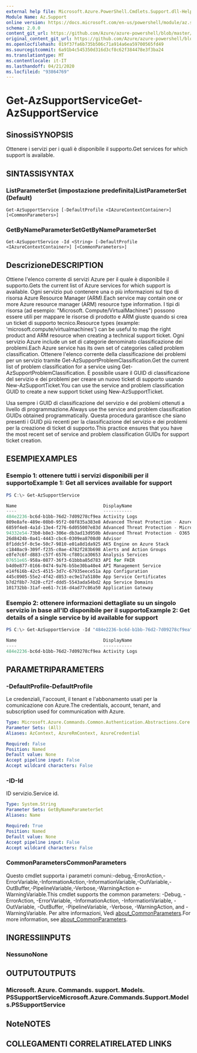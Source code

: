 ```yaml
---
external help file: Microsoft.Azure.PowerShell.Cmdlets.Support.dll-Help.xml
Module Name: Az.Support
online version: https://docs.microsoft.com/en-us/powershell/module/az.support/get-azsupportservice
schema: 2.0.0
content_git_url: https://github.com/Azure/azure-powershell/blob/master/src/Support/Support/help/Get-AzSupportService.md
original_content_git_url: https://github.com/Azure/azure-powershell/blob/master/src/Support/Support/help/Get-AzSupportService.md
ms.openlocfilehash: 019f37fa6b735b506c71a914a6ea59700565fd49
ms.sourcegitcommit: 6a91b4c545350d316d3cf8c62f384478e3f3ba24
ms.translationtype: MT
ms.contentlocale: it-IT
ms.lasthandoff: 04/21/2020
ms.locfileid: "93864769"
---
```

# <span data-ttu-id="4a2ee-101">Get-AzSupportService</span><span class="sxs-lookup"><span data-stu-id="4a2ee-101">Get-AzSupportService</span></span>

## <span data-ttu-id="4a2ee-102">Sinossi</span><span class="sxs-lookup"><span data-stu-id="4a2ee-102">SYNOPSIS</span></span>
<span data-ttu-id="4a2ee-103">Ottenere i servizi per i quali è disponibile il supporto.</span><span class="sxs-lookup"><span data-stu-id="4a2ee-103">Get services for which support is available.</span></span> 

## <span data-ttu-id="4a2ee-104">SINTASSI</span><span class="sxs-lookup"><span data-stu-id="4a2ee-104">SYNTAX</span></span>

### <span data-ttu-id="4a2ee-105">ListParameterSet (impostazione predefinita)</span><span class="sxs-lookup"><span data-stu-id="4a2ee-105">ListParameterSet (Default)</span></span>
```
Get-AzSupportService [-DefaultProfile <IAzureContextContainer>] [<CommonParameters>]
```

### <span data-ttu-id="4a2ee-106">GetByNameParameterSet</span><span class="sxs-lookup"><span data-stu-id="4a2ee-106">GetByNameParameterSet</span></span>
```
Get-AzSupportService -Id <String> [-DefaultProfile <IAzureContextContainer>] [<CommonParameters>]
```

## <span data-ttu-id="4a2ee-107">Descrizione</span><span class="sxs-lookup"><span data-stu-id="4a2ee-107">DESCRIPTION</span></span>
<span data-ttu-id="4a2ee-108">Ottiene l'elenco corrente di servizi Azure per il quale è disponibile il supporto.</span><span class="sxs-lookup"><span data-stu-id="4a2ee-108">Gets the current list of Azure services for which support is available.</span></span> <span data-ttu-id="4a2ee-109">Ogni servizio può contenere una o più informazioni sul tipo di risorsa Azure Resource Manager (ARM).</span><span class="sxs-lookup"><span data-stu-id="4a2ee-109">Each service may contain one or more Azure resource manager (ARM) resource type information.</span></span> <span data-ttu-id="4a2ee-110">I tipi di risorsa (ad esempio: "Microsoft. Compute/VirtualMachines") possono essere utili per mappare le risorse di prodotto e ARM giuste quando si crea un ticket di supporto tecnico.</span><span class="sxs-lookup"><span data-stu-id="4a2ee-110">Resource types (example: 'microsoft.compute/virtualmachines') can be useful to map the right product and ARM resource when creating a technical support ticket.</span></span> <span data-ttu-id="4a2ee-111">Ogni servizio Azure include un set di categorie denominato classificazione dei problemi.</span><span class="sxs-lookup"><span data-stu-id="4a2ee-111">Each Azure service has its own set of categories called problem classification.</span></span> <span data-ttu-id="4a2ee-112">Ottenere l'elenco corrente della classificazione dei problemi per un servizio tramite Get-AzSupportProblemClassification.</span><span class="sxs-lookup"><span data-stu-id="4a2ee-112">Get the current list of problem classification for a service using Get-AzSupportProblemClassification.</span></span> <span data-ttu-id="4a2ee-113">È possibile usare il GUID di classificazione del servizio e dei problemi per creare un nuovo ticket di supporto usando New-AzSupportTicket.</span><span class="sxs-lookup"><span data-stu-id="4a2ee-113">You can use the service and problem classification GUID to create a new support ticket using New-AzSupportTicket.</span></span>

<span data-ttu-id="4a2ee-114">Usa sempre i GUID di classificazione del servizio e dei problemi ottenuti a livello di programmazione.</span><span class="sxs-lookup"><span data-stu-id="4a2ee-114">Always use the service and problem classification GUIDs obtained programmatically.</span></span> <span data-ttu-id="4a2ee-115">Questa procedura garantisce che siano presenti i GUID più recenti per la classificazione del servizio e dei problemi per la creazione di ticket di supporto.</span><span class="sxs-lookup"><span data-stu-id="4a2ee-115">This practice ensures that you have the most recent set of service and problem classification GUIDs for support ticket creation.</span></span>

## <span data-ttu-id="4a2ee-116">ESEMPI</span><span class="sxs-lookup"><span data-stu-id="4a2ee-116">EXAMPLES</span></span>

### <span data-ttu-id="4a2ee-117">Esempio 1: ottenere tutti i servizi disponibili per il supporto</span><span class="sxs-lookup"><span data-stu-id="4a2ee-117">Example 1: Get all services available for support</span></span>
```powershell
PS C:\> Get-AzSupportService

Name                                 DisplayName
----                                 -----------
484e2236-bc6d-b1bb-76d2-7d09278cf9ea Activity Logs
809e8afe-489e-08b0-95f2-08f835a383e8 Advanced Threat Protection - Azure
6859f4e8-4a1d-13e4-f276-6d055007e83d Advanced Threat Protection - Microsoft Defender
94332e54-73b0-b8e3-306e-db3ad13d950b Advanced Threat Protection - O365
26d8424b-0a41-4443-cbc6-0309ea8708d0 Advisor
8f1ddc5f-0c5e-50c7-9810-e01a8d1da925 AKS Engine on Azure Stack
c1840ac9-309f-f235-c0ae-4782f283b698 Alerts and Action Groups
e8fe7c6f-d883-c57f-6576-cf801ca30653 Analysis Services
07651e65-958a-0877-36f3-61bbba85d783 API for FHIR
b4d0e877-0166-0474-9a76-b5be30ba40e4 API Management Service
e14f616b-42c5-4515-3d7c-67935eece51a App Configuration
445c0905-55e2-4f42-d853-ec9e17a5180e App Service Certificates
b7d2f8b7-7d20-cf2f-ddd5-5543ada54bd2 App Service Domains
101732bb-31af-ee61-7c16-d4ad77c86a50 Application Gateway
```

### <span data-ttu-id="4a2ee-118">Esempio 2: ottenere informazioni dettagliate su un singolo servizio in base all'ID disponibile per il supporto</span><span class="sxs-lookup"><span data-stu-id="4a2ee-118">Example 2: Get details of a single service by id available for support</span></span>
```powershell
PS C:\> Get-AzSupportService -Id "484e2236-bc6d-b1bb-76d2-7d09278cf9ea"

Name                                 DisplayName
----                                 -----------
484e2236-bc6d-b1bb-76d2-7d09278cf9ea Activity Logs
```

## <span data-ttu-id="4a2ee-119">PARAMETRI</span><span class="sxs-lookup"><span data-stu-id="4a2ee-119">PARAMETERS</span></span>

### <span data-ttu-id="4a2ee-120">-DefaultProfile</span><span class="sxs-lookup"><span data-stu-id="4a2ee-120">-DefaultProfile</span></span>
<span data-ttu-id="4a2ee-121">Le credenziali, l'account, il tenant e l'abbonamento usati per la comunicazione con Azure.</span><span class="sxs-lookup"><span data-stu-id="4a2ee-121">The credentials, account, tenant, and subscription used for communication with Azure.</span></span>

```yaml
Type: Microsoft.Azure.Commands.Common.Authentication.Abstractions.Core.IAzureContextContainer
Parameter Sets: (All)
Aliases: AzContext, AzureRmContext, AzureCredential

Required: False
Position: Named
Default value: None
Accept pipeline input: False
Accept wildcard characters: False
```

### <span data-ttu-id="4a2ee-122">-ID</span><span class="sxs-lookup"><span data-stu-id="4a2ee-122">-Id</span></span>
<span data-ttu-id="4a2ee-123">ID servizio.</span><span class="sxs-lookup"><span data-stu-id="4a2ee-123">Service id.</span></span>

```yaml
Type: System.String
Parameter Sets: GetByNameParameterSet
Aliases: Name

Required: True
Position: Named
Default value: None
Accept pipeline input: False
Accept wildcard characters: False
```

### <span data-ttu-id="4a2ee-124">CommonParameters</span><span class="sxs-lookup"><span data-stu-id="4a2ee-124">CommonParameters</span></span>
<span data-ttu-id="4a2ee-125">Questo cmdlet supporta i parametri comuni:-debug,-ErrorAction,-ErrorVariable,-InformationAction,-InformationVariable,-OutVariable,-OutBuffer,-PipelineVariable,-Verbose,-WarningAction e-WarningVariable.</span><span class="sxs-lookup"><span data-stu-id="4a2ee-125">This cmdlet supports the common parameters: -Debug, -ErrorAction, -ErrorVariable, -InformationAction, -InformationVariable, -OutVariable, -OutBuffer, -PipelineVariable, -Verbose, -WarningAction, and -WarningVariable.</span></span> <span data-ttu-id="4a2ee-126">Per altre informazioni, Vedi [about_CommonParameters](http://go.microsoft.com/fwlink/?LinkID=113216).</span><span class="sxs-lookup"><span data-stu-id="4a2ee-126">For more information, see [about_CommonParameters](http://go.microsoft.com/fwlink/?LinkID=113216).</span></span>

## <span data-ttu-id="4a2ee-127">INGRESSI</span><span class="sxs-lookup"><span data-stu-id="4a2ee-127">INPUTS</span></span>

### <span data-ttu-id="4a2ee-128">Nessuno</span><span class="sxs-lookup"><span data-stu-id="4a2ee-128">None</span></span>

## <span data-ttu-id="4a2ee-129">OUTPUT</span><span class="sxs-lookup"><span data-stu-id="4a2ee-129">OUTPUTS</span></span>

### <span data-ttu-id="4a2ee-130">Microsoft. Azure. Commands. support. Models. PSSupportService</span><span class="sxs-lookup"><span data-stu-id="4a2ee-130">Microsoft.Azure.Commands.Support.Models.PSSupportService</span></span>

## <span data-ttu-id="4a2ee-131">Note</span><span class="sxs-lookup"><span data-stu-id="4a2ee-131">NOTES</span></span>

## <span data-ttu-id="4a2ee-132">COLLEGAMENTI CORRELATI</span><span class="sxs-lookup"><span data-stu-id="4a2ee-132">RELATED LINKS</span></span>
